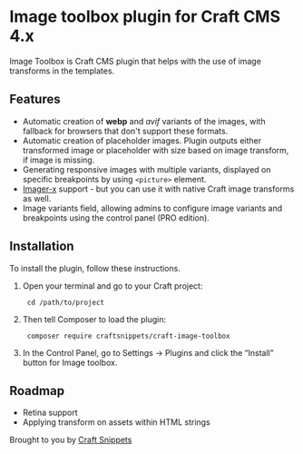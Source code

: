 # Image toolbox plugin for Craft CMS 4.x

Image Toolbox is Craft CMS plugin that helps with the use of image transforms in the templates.

## Features

* Automatic creation of **webp** and *avif* variants of the images, with fallback for browsers that don't support these formats.
* Automatic creation of placeholder images. Plugin outputs either transformed image or placeholder with size based on image transform, if image is missing.
* Generating responsive images with multiple variants, displayed on specific breakpoints by using `<picture>` element.
* [Imager-x](https://plugins.craftcms.com/imager-x) support - but you can use it with native Craft image transforms as well.
* Image variants field, allowing admins to configure image variants and breakpoints using the control panel (PRO edition).

## Installation

To install the plugin, follow these instructions.

1. Open your terminal and go to your Craft project:

        cd /path/to/project

2. Then tell Composer to load the plugin:

        composer require craftsnippets/craft-image-toolbox

3. In the Control Panel, go to Settings → Plugins and click the “Install” button for Image toolbox.

## Roadmap

* Retina support
* Applying transform on assets within HTML strings

Brought to you by [Craft Snippets](http://craftsnippets.com)